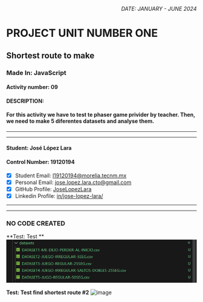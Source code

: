 <p style="text-align: right;"><em>DATE: JANUARY - JUNE 2024</em></p>

# **PROJECT UNIT NUMBER ONE**

## **Shortest route to make**

### Made In: JavaScript

#### Activity number: 09

#### **DESCRIPTION:**

#### For this activity we have to test te phaser game privider by teacher. Then, we need to make 5 diferentes datasets and analyse them.

________________________________________________________
________________________________________________________

#### Student: José López Lara

#### Control Number: 19120194

* [x] Student Email: <l19120194@morelia.tecnm.mx>
* [x] Personal Email: <jose.lopez.lara.cto@gmail.com>
* [x] GitHub Profile: [JoseLopezLara](https://github.com/JoseLopezLara)
* [x] Linkedin Profile: [in/jose-lopez-lara/](https://www.linkedin.com/in/jose-lopez-lara/)

________________________________________________________
________________________________________________________

### **NO CODE CREATED**

**Test: Test **
![image](image1.png)

**Test: Test find shortest route #2**
![image](image2.png)
